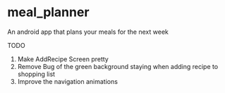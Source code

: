 # meal_planner
An android app that plans your meals for the next week


TODO

1) Make AddRecipe Screen pretty
2) Remove Bug of the green background staying when adding recipe to shopping list
3) Improve the navigation animations

